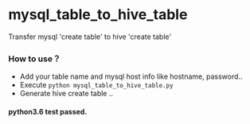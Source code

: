 # mysql_table_to_hive_table
Transfer mysql 'create table' to hive 'create table'

### How to use？
- Add your table name and mysql host info like hostname, password.. 
- Execute `python mysql_table_to_hive_table.py`
- Generate hive create table ..

#### python3.6 test passed.
